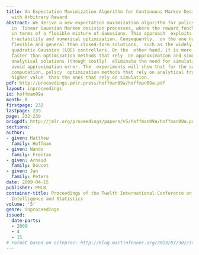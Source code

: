 ```yaml
---
title: An Expectation Maximization Algorithm for Continuous Markov Decision Processes
  with Arbitrary Reward
abstract: We derive a new expectation maximization algorithm for policy optimization
  in  linear Gaussian Markov decision processes, where the reward function is  parameterised
  in terms of a flexible mixture of Gaussians. This approach  exploits both analytical
  tractability and numerical optimization. Consequently,  on the one hand, it is more
  flexible and general than closed-form solutions,  such as the widely used linear
  quadratic Gaussian (LQG) controllers. On the  other hand, it is more accurate and
  faster than optimization methods that rely  on approximation and simulation. Partial
  analytical solutions (though costly)  eliminate the need for simulation and, hence,
  avoid approximation error. The  experiments will show that for the same cost of
  computation, policy  optimization methods that rely on analytical tractability have
  higher value  than the ones that rely on simulation.
pdf: http://proceedings.pmlr.press/hoffman09a/hoffman09a.pdf
layout: inproceedings
id: hoffman09a
month: 0
firstpage: 232
lastpage: 239
page: 232-239
origpdf: http://jmlr.org/proceedings/papers/v5/hoffman09a/hoffman09a.pdf
sections: 
author:
- given: Matthew
  family: Hoffman
- given: Nando
  family: Freitas
- given: Arnaud
  family: Doucet
- given: Jan
  family: Peters
date: 2009-04-15
publisher: PMLR
container-title: Proceedings of the Twelth International Conference on Artificial
  Intelligence and Statistics
volume: '5'
genre: inproceedings
issued:
  date-parts:
  - 2009
  - 4
  - 15
# Format based on citeproc: http://blog.martinfenner.org/2013/07/30/citeproc-yaml-for-bibliographies/
---
```

